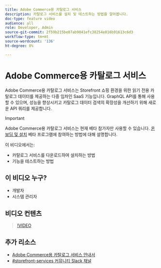 ```yaml
---
title: Adobe Commerce용 카탈로그 서비스
description: 카탈로그 서비스를 설치 및 테스트하는 방법을 알아봅니다.
doc-type: feature video
audience: all
role: Developer, Admin
source-git-commit: 2f59b215be07ab9041efc38254e816b91613c6d3
workflow-type: tm+mt
source-wordcount: '136'
ht-degree: 0%

---
```


# Adobe Commerce용 카탈로그 서비스

Adobe Commerce용 카탈로그 서비스는 Storefront 쇼핑 환경을 위한 읽기 전용 카탈로그 데이터를 제공하는 다중 임차인 SaaS 기능입니다. GraphQL API를 통해 사용할 수 있으며, 성능을 향상시키고 카탈로그 데이터 검색의 확장성을 개선하기 위해 새로운 API 쿼리를 제공합니다.

>[!IMPORTANT]
>
>Adobe Commerce용 카탈로그 서비스는 현재 베타 참가자만 사용할 수 있습니다. [온보딩 및 설치](https://experienceleague.adobe.com/docs/commerce-merchant-services/catalog-service/installation.html) 베타 프로그램에 참여하는 방법에 대해 설명합니다.

이 비디오에서는:

- 카탈로그 서비스를 다운로드하여 설치하는 방법
- 기능을 테스트하는 방법

## 이 비디오 누구?

- 개발자
- 시스템 관리자

## 비디오 컨텐츠

>[!VIDEO](https://video.tv.adobe.com/v/3409390?quality=12&learn=on)

## 추가 리소스

- [Adobe Commerce용 카탈로그 서비스 안내서](https://experienceleague.adobe.com/docs/commerce-merchant-services/catalog-service/guide-overview.html)
- [#storefront-services 커뮤니티 Slack 채널](https://magentocommeng.slack.com/?redir=%2Farchives%2FC03HVPG8RS4)